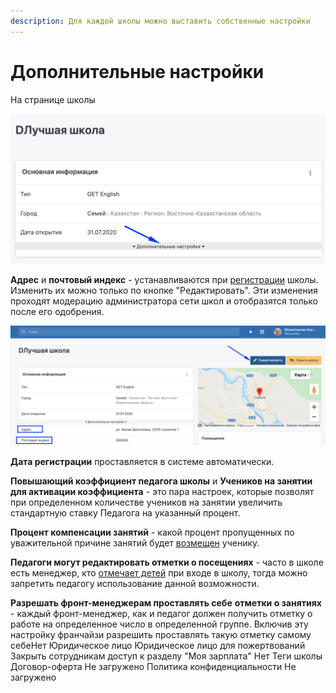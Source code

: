```yaml
---
description: Для каждой школы можно выставить собственные настройки
---
```


# Дополнительные настройки

На странице школы

![](<../../.gitbook/assets/image (27).png>)

**Адрес** и **почтовый индекс** - устанавливаются  при [регистрации](registraciya-shkoly.md) школы. Изменить их можно только по кнопке "Редактировать". Эти изменения проходят модерацию администратора сети школ и отобразятся только после его одобрения.

![](<../../.gitbook/assets/image (33).png>)

**Дата регистрации** проставляется в системе автоматически.

**Повышающий коэффициент педагога школы** и **Учеников на занятии для активации коэффициента** -  это пара настроек, которые позволят  при определенном количестве учеников на занятии увеличить стандартную ставку Педагога на  указанный процент.

**Процент компенсации занятий** - какой процент пропущенных по уважительной причине занятий будет [возмещен](../../abonementy/kompensaciya-abonementov.md) ученику. &#x20;

**Педагоги могут редактировать отметки о посещениях** - часто в школе есть менеджер, кто [отмечает детей](gruppa/poseshaemost-uchenikov.md) при входе в школу, тогда можно запретить педагогу использование данной возможности.&#x20;

**Разрешать фронт-менеджерам проставлять себе** **отметки о занятиях**  - каждый фронт-менеджер, как и педагог должен получить отметку о работе на определенное число в определенной группе. Включив эту настройку франчайзи разрешить проставлять такую отметку самому себеНет Юридическое лицо Юридическое лицо для пожертвований Закрыть сотрудникам доступ к разделу "Моя зарплата" Нет Теги школы Договор-оферта Не загружено Политика конфиденциальности Не загружено
